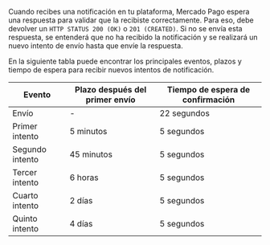 Cuando recibes una notificación en tu plataforma, Mercado Pago espera una respuesta para validar que la recibiste correctamente. Para eso, debe devolver un `HTTP STATUS 200 (OK)` o `201 (CREATED)`. Si no se envía esta respuesta, se entenderá que no ha recibido la notificación y se realizará un nuevo intento de envío hasta que envíe la respuesta.

En la siguiente tabla puede encontrar los principales eventos, plazos y tiempo de espera para recibir nuevos intentos de notificación.

| Evento | Plazo después del primer envío | Tiempo de espera de confirmación |
| --- | --- | --- |
| Envío | - | 22 segundos |
| Primer intento | 5 minutos | 5 segundos |
| Segundo intento | 45 minutos | 5 segundos |
| Tercer intento | 6 horas | 5 segundos |
| Cuarto intento | 2 días | 5 segundos |
| Quinto intento | 4 días | 5 segundos |